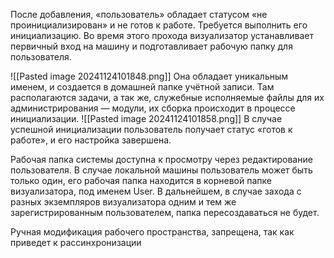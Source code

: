 После добавления, «пользователь» обладает статусом «не проинициализирован» и не готов к работе. Требуется выполнить его инициализацию. Во время этого прохода визуализатор устанавливает первичный вход на машину и подготавливает рабочую папку для пользователя. 

![[Pasted image 20241124101848.png]]
Она обладает уникальным именем, и создается в домашней папке учётной записи. Там располагаются задачи, а так же, служебные исполняемые файлы для их администрирования — модули, их сборка происходит в процессе инициализации. 
![[Pasted image 20241124101858.png]]
В случае успешной инициализации пользователь получает статус «готов к работе», и его настройка завершена. 

Рабочая папка системы доступна к просмотру через редактирование пользователя. В случае локальной машины пользователь может быть только один, его рабочая папка находится в корневой папке визуализатора, под именем User. 
В дальнейшем, в случае захода с разных экземпляров визуализатора одним и тем же зарегистрированным пользователем, папка пересоздаваться не будет. 

Ручная модификация рабочего пространства, запрещена, так как приведет к рассинхронизации
